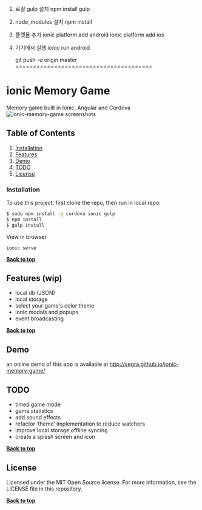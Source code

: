 1. 로컬 gulp 설치
	npm install gulp
2. node_modules 설치
	npm install
3. 플랫폼 추가
	ionic platform add android
	ionic platform add ios
4. 기기에서 실행
	ionic run android


	git push -u origin master
=======================================

# ionic Memory Game

Memory game built in Ionic, Angular and Cordova
![ionic-memory-game screenshots](https://raw.github.com/segra/ionic-memory-game/gh-pages/images/screenshots.png)

## Table of Contents

1. [Installation](#installation)
2. [Features](#features)
3. [Demo](#demo)
4. [TODO](#todo)
5. [License](#license)


### Installation
To use this project, first clone the repo, then run in local repo:
```bash
$ sudo npm install -g cordova ionic gulp
$ npm install
$ gulp install
```

View in browser

```
ionic serve
```

**[Back to top](#table-of-contents)**


## Features (wip)
* local db (JSON)
* local storage
* select your game's color theme
* ionic modals and popups
* event broadcasting

**[Back to top](#table-of-contents)**

## Demo
an online demo of this app is available at http://segra.github.io/ionic-memory-game/

## TODO
* timed game mode
* game statistics
* add sound effects
* refactor ‘theme’ implementation to reduce watchers
* improve local storage offline syncing
* create a splash screen and icon

**[Back to top](#table-of-contents)**

## License

Licensed under the MIT Open Source license. For more information, see the LICENSE file in this repository.

**[Back to top](#table-of-contents)**